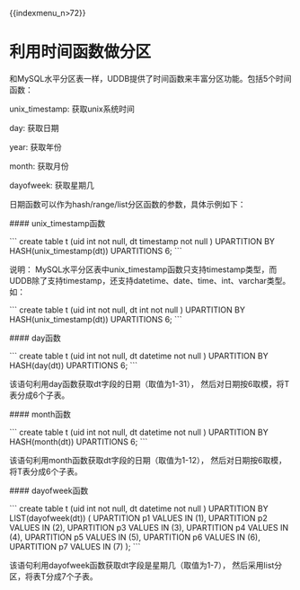 {{indexmenu_n>72}}

# 利用时间函数做分区

和MySQL水平分区表一样，UDDB提供了时间函数来丰富分区功能。包括5个时间函数：

unix\_timestamp: 获取unix系统时间

day: 获取日期

year: 获取年份

month: 获取月份

dayofweek: 获取星期几

日期函数可以作为hash/range/list分区函数的参数，具体示例如下：

\#\#\#\# unix\_timestamp函数

\`\`\` create table t (uid int not null, dt timestamp not null )
UPARTITION BY HASH(unix\_timestamp(dt)) UPARTITIONS 6; \`\`\`

说明：
MySQL水平分区表中unix\_timestamp函数只支持timestamp类型，而UDDB除了支持timestamp，还支持datetime、date、time、int、varchar类型。如：

\`\`\` create table t (uid int not null, dt int not null ) UPARTITION BY
HASH(unix\_timestamp(dt)) UPARTITIONS 6; \`\`\`

\#\#\#\# day函数

\`\`\` create table t (uid int not null, dt datetime not null )
UPARTITION BY HASH(day(dt)) UPARTITIONS 6; \`\`\`

该语句利用day函数获取dt字段的日期（取值为1-31）， 然后对日期按6取模，将T表分成6个子表。

\#\#\#\# month函数

\`\`\` create table t (uid int not null, dt datetime not null )
UPARTITION BY HASH(month(dt)) UPARTITIONS 6; \`\`\`

该语句利用month函数获取dt字段的日期（取值为1-12）， 然后对日期按6取模，将T表分成6个子表。

\#\#\#\# dayofweek函数

\`\`\` create table t (uid int not null, dt datetime not null )
UPARTITION BY LIST(dayofweek(dt)) ( UPARTITION p1 VALUES IN (1),
UPARTITION p2 VALUES IN (2), UPARTITION p3 VALUES IN (3), UPARTITION p4
VALUES IN (4), UPARTITION p5 VALUES IN (5), UPARTITION p6 VALUES IN (6),
UPARTITION p7 VALUES IN (7) ); \`\`\`

该语句利用dayofweek函数获取dt字段是星期几（取值为1-7）， 然后采用list分区，将表T分成7个子表。
